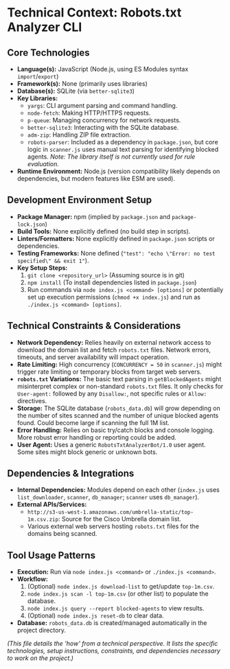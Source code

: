 # Technical Context: Robots.txt Analyzer CLI

## Core Technologies

- **Language(s):** JavaScript (Node.js, using ES Modules syntax `import`/`export`)
- **Framework(s):** None (primarily uses libraries)
- **Database(s):** SQLite (via `better-sqlite3`)
- **Key Libraries:**
  - `yargs`: CLI argument parsing and command handling.
  - `node-fetch`: Making HTTP/HTTPS requests.
  - `p-queue`: Managing concurrency for network requests.
  - `better-sqlite3`: Interacting with the SQLite database.
  - `adm-zip`: Handling ZIP file extraction.
  - `robots-parser`: Included as a dependency in `package.json`, but core logic in `scanner.js` uses manual text parsing for identifying blocked agents. _Note: The library itself is not currently used for rule evaluation._
- **Runtime Environment:** Node.js (version compatibility likely depends on dependencies, but modern features like ESM are used).

## Development Environment Setup

- **Package Manager:** npm (implied by `package.json` and `package-lock.json`)
- **Build Tools:** None explicitly defined (no build step in scripts).
- **Linters/Formatters:** None explicitly defined in `package.json` scripts or dependencies.
- **Testing Frameworks:** None defined (`"test": "echo \"Error: no test specified\" && exit 1"`).
- **Key Setup Steps:**
  1.  `git clone <repository_url>` (Assuming source is in git)
  2.  `npm install` (To install dependencies listed in `package.json`)
  3.  Run commands via `node index.js <command> [options]` or potentially set up execution permissions (`chmod +x index.js`) and run as `./index.js <command> [options]`.

## Technical Constraints & Considerations

- **Network Dependency:** Relies heavily on external network access to download the domain list and fetch `robots.txt` files. Network errors, timeouts, and server availability will impact operation.
- **Rate Limiting:** High concurrency (`CONCURRENCY = 50` in `scanner.js`) might trigger rate limiting or temporary blocks from target web servers.
- **`robots.txt` Variations:** The basic text parsing in `getBlockedAgents` might misinterpret complex or non-standard `robots.txt` files. It only checks for `User-agent:` followed by any `Disallow:`, not specific rules or `Allow:` directives.
- **Storage:** The SQLite database (`robots_data.db`) will grow depending on the number of sites scanned and the number of unique blocked agents found. Could become large if scanning the full 1M list.
- **Error Handling:** Relies on basic try/catch blocks and console logging. More robust error handling or reporting could be added.
- **User Agent:** Uses a generic `RobotsTxtAnalyzerBot/1.0` user agent. Some sites might block generic or unknown bots.

## Dependencies & Integrations

- **Internal Dependencies:** Modules depend on each other (`index.js` uses `list_downloader`, `scanner`, `db_manager`; `scanner` uses `db_manager`).
- **External APIs/Services:**
  - `http://s3-us-west-1.amazonaws.com/umbrella-static/top-1m.csv.zip`: Source for the Cisco Umbrella domain list.
  - Various external web servers hosting `robots.txt` files for the domains being scanned.

## Tool Usage Patterns

- **Execution:** Run via `node index.js <command>` or `./index.js <command>`.
- **Workflow:**
  1.  (Optional) `node index.js download-list` to get/update `top-1m.csv`.
  2.  `node index.js scan -l top-1m.csv` (or other list) to populate the database.
  3.  `node index.js query --report blocked-agents` to view results.
  4.  (Optional) `node index.js reset-db` to clear data.
- **Database:** `robots_data.db` is created/managed automatically in the project directory.

_(This file details the 'how' from a technical perspective. It lists the specific technologies, setup instructions, constraints, and dependencies necessary to work on the project.)_
